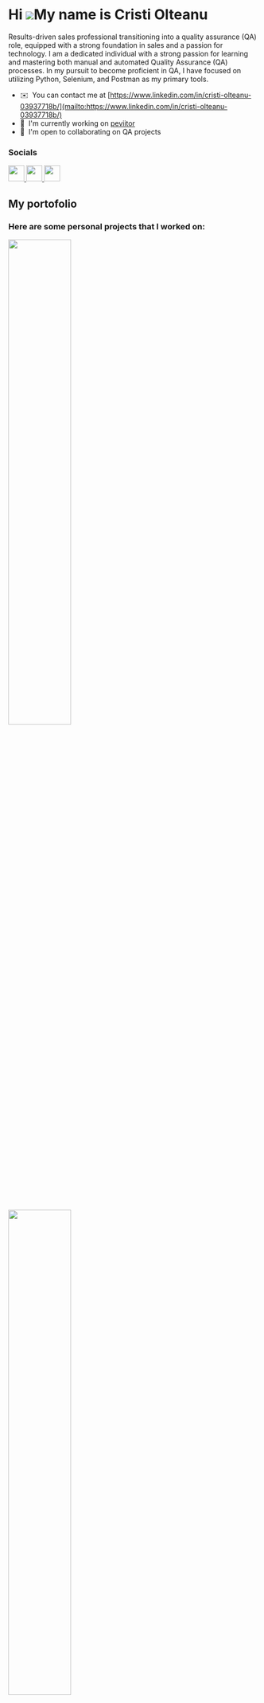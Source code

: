 
Hi ![](https://user-images.githubusercontent.com/18350557/176309783-0785949b-9127-417c-8b55-ab5a4333674e.gif)My name is Cristi Olteanu
======================================================================================================================================

Results-driven sales professional transitioning into a quality assurance (QA) role, equipped with a strong foundation in sales and a passion for technology. I am a dedicated individual with a strong passion for learning and mastering both manual and automated Quality Assurance (QA) processes. In my pursuit to become proficient in QA, I have focused on utilizing Python, Selenium, and Postman as my primary tools.

* ✉️  You can contact me at [https://www.linkedin.com/in/cristi-olteanu-03937718b/](mailto:https://www.linkedin.com/in/cristi-olteanu-03937718b/)
* 🚀  I'm currently working on [peviitor](http://peviitor.ro/)
* 🤝  I'm open to collaborating on QA projects


### Socials

<p align="left"> <a href="https://web.facebook.com/profile.php?id=61550087301218" target="_blank" rel="noreferrer"> <picture> <source media="(prefers-color-scheme: dark)" srcset="https://raw.githubusercontent.com/danielcranney/readme-generator/main/public/icons/socials/facebook-dark.svg" /> <source media="(prefers-color-scheme: light)" srcset="https://raw.githubusercontent.com/danielcranney/readme-generator/main/public/icons/socials/facebook.svg" /> <img src="https://raw.githubusercontent.com/danielcranney/readme-generator/main/public/icons/socials/facebook.svg" width="32" height="32" /> </picture> </a> <a href="https://www.github.com/cristiol" target="_blank" rel="noreferrer"> <picture> <source media="(prefers-color-scheme: dark)" srcset="https://raw.githubusercontent.com/danielcranney/readme-generator/main/public/icons/socials/github-dark.svg" /> <source media="(prefers-color-scheme: light)" srcset="https://raw.githubusercontent.com/danielcranney/readme-generator/main/public/icons/socials/github.svg" /> <img src="https://raw.githubusercontent.com/danielcranney/readme-generator/main/public/icons/socials/github.svg" width="32" height="32" /> </picture> </a> <a href="https://www.linkedin.com/in/cristi-olteanu-03937718b/" target="_blank" rel="noreferrer"> <picture> <source media="(prefers-color-scheme: dark)" srcset="https://raw.githubusercontent.com/danielcranney/readme-generator/main/public/icons/socials/linkedin-dark.svg" /> <source media="(prefers-color-scheme: light)" srcset="https://raw.githubusercontent.com/danielcranney/readme-generator/main/public/icons/socials/linkedin.svg" /> <img src="https://raw.githubusercontent.com/danielcranney/readme-generator/main/public/icons/socials/linkedin.svg" width="32" height="32" /> </picture> </a></p>

## My portofolio 

### <b>Here are some personal projects that I worked on:</b>

<div width="100%" align="center"><a href="https://github.com/cristiol/My-API-Project" align="left"><img align="left" width="50%" src="https://github-readme-stats.vercel.app/api/pin/?username=cristiol&repo=My-API-Project&title_color=ffffff&text_color=ffffff&icon_color=facc15&bg_color=1c1917&hide_border=true&locale=en" /></a><a href="https://github.com/cristiol/Test-case-samples" align="left"><img align="left" width="50%" src="https://github-readme-stats.vercel.app/api/pin/?username=cristiol&repo=Test-case-samples&title_color=ffffff&text_color=ffffff&icon_color=facc15&bg_color=1c1917&hide_border=true&locale=en" /></a></div><br /><br /><br /><br /><br /><br /><br />

<br /><br /><br /><br /><br />

<div width="100%" align="center"><a href="https://github.com/cristiol/Bug-reports" align="left"><img align="left" width="50%" src="https://github-readme-stats.vercel.app/api/pin/?username=cristiol&repo=Bug-reports&title_color=ffffff&text_color=ffffff&icon_color=facc15&bg_color=1c1917&hide_border=true&locale=en" /></a></div>
